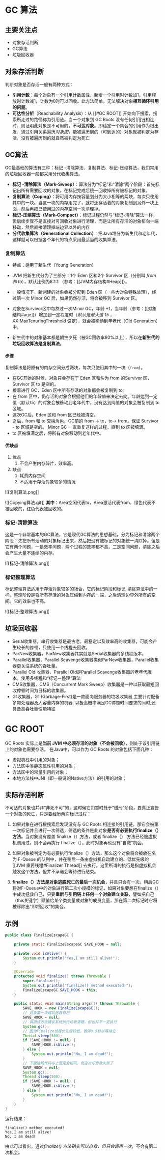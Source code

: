 # GC 算法
## 主要关注点

-   对象存活判断
-   GC算法
-   垃圾回收器

## 对象存活判断

判断对象是否存活一般有两种方式：

-   **引用计数**：每个对象有一个引用计数属性，新增一个引用时计数加1，引用释放时计数减1，计数为0时可以回收。此方法简单，无法解决对象**相互循环引用的问题**。
-   **可达性分析**（Reachability Analysis）：从 [[#GC ROOT]] 开始向下搜索，搜索所走过的路径称为引用链。当一个对象到 GC Roots 没有任何引用链相连时，则证明此对象是不可用的，**不可达对象**。即给定一个集合的引用作为根出发，通过引用关系遍历*对象图*，能被遍历到的（可到达的）对象就被判定为存活，没有被遍历到的就自然被判定为死亡

## GC算法

GC最基础的算法有三种：标记 -清除算法、复制算法、标记-压缩算法，我们常用的垃圾回收器一般都采用分代收集算法。

-   **标记 -清除算法（Mark-Sweep）**：算法分为“标记”和“清除”两个阶段：首先标记出所有需要回收的对象，在标记完成后统一回收掉所有被标记的对象。
-   **复制算法（Coping）**：将可用内存按容量划分为大小相等的两块，每次只使用其中的一块。当这一块的内存用完了，就将还存活着的对象复制到另外一块上面，然后再把已使用过的内存空间一次清理掉。
-   **标记-压缩算法（Mark-Compact）**：标记过程仍然与“标记-清除”算法一样，但后续步骤不是直接对可回收对象进行清理，而是让所有存活的对象都向一端移动，然后直接清理掉端边界以外的内存
-   **分代收集算法（Generational Collection）**：把Java堆分为新生代和老年代，这样就可以根据各个年代的特点采用最适当的收集算法。

### 复制算法
- 特点：适用于新生代（Young Generation）

- JVM 把新生代分为了三部分：1个 Eden 区和2个 Survivor 区（分别叫 *from 和 to*），默认比例为8:1:1 （参考：[[JVM内存结构#Heap]]）。

- 一般情况下，新创建的对象会被分配到 Eden 区（一些大对象特殊处理），经过第一次 Minor GC 后，如果仍然存活，将会被移到 Survivor 区。
- 对象在Survivor区中每熬过一次Minor GC，年龄 +1，当年龄（参考：[[对象结构#age]]）增加到一定程度时（*默认是最大值 15* ，-XX:MaxTenuringThreshold 设定），就会被移动到年老代（Old Generation）中。
- 新生代中的对象基本都是朝生夕死（被GC回收率90%以上），所以在**新生代的垃圾回收算法是复制算法**。

#### 步骤
复制算法是将原有的内存空间分成两块，每次只使用其中的一块（`from`）。
- 在GC开始的时候，对象只会存在于 Eden 区和名为 from 的Survivor 区，Survivor 区 to 是空的。
- 接着进行 GC，Eden 区中所有存活的对象都会被复制到 to;
- 在 from 区中，仍存活的对象会根据他们的年龄值来决定去向。年龄达到一定值（默认15）的对象会被移动到老年代中，没有达到阈值的对象会被复制到 to 区域。
- 这次GC后，Eden 区和 from 区已经被清空。
- 之后，from 和 to 交换角色，GC前的 from -> to，to-> from。保证 Survivor - to 区域是空的。 Minor GC 一直重复这样的过程，直到 to 区被填满。
- to 区被填满之后，将所有对象移动到老年代中。

#### 优缺点
1. 优点
	1. 不会产生内存碎片，效率高。
2. 缺点
	1. 耗费内存空间
	2. 不适用于存活对象较多的情况

![[复制算法.png]]

![[Copying算法.gif]]
**其中**：Area空闲代表to，Area激活代表from，绿色代表不被回收的，红色代表被回收的。

### 标记-清除算法
这是一个非常基本的GC算法，它是现代GC算法的思想基础，分为标记和清除两个阶段：先把所有活动的对象标记出来，然后把没有被标记的对象统一清除掉。但是它有两个问题，一是效率问题，两个过程的效率都不高。二是空间问题，清除之后会产生大量不连续的内存。

![[标记-清除算法.png]]

### 标记整理算法

标记整理算法适用于存活对象较多的场合，它的标记阶段和标记-清除算法中的一样。整理阶段是将所有存活的对象压缩到内存的一端，之后清理边界外所有的空间。它的效率也不高。

![[标记-整理算法.png]]

## 垃圾回收器

-   Serial收集器，串行收集器是最古老，最稳定以及效率高的收集器，可能会产生较长的停顿，只使用一个线程去回收。
-   ParNew收集器，ParNew收集器其实就是Serial收集器的多线程版本。
-   Parallel收集器，Parallel Scavenge收集器类似ParNew收集器，Parallel收集器更关注系统的吞吐量。
-   Parallel Old 收集器，Parallel Old是Parallel Scavenge收集器的老年代版本，使用多线程和“标记－整理”算法
-   CMS收集器，CMS（Concurrent Mark Sweep）收集器是一种以获取最短回收停顿时间为目标的收集器。
-   G1收集器，G1 (Garbage-First)是一款面向服务器的垃圾收集器,主要针对配备多颗处理器及大容量内存的机器. 以极高概率满足GC停顿时间要求的同时,还具备高吞吐量性能特征


# GC ROOT

GC Roots 实际上是**当前 JVM 中必须存活的对象（不会被回收）**，则处于该引用链上的对象也需要存活。
在Java中，可以作为 GC Roots 的对象包括下面几种： 

-   虚拟机栈中引用的对象； 
-   方法区中类静态属性引用的对象； 
-   方法区中的常量引用的对象； 
-   本地方法栈中JNI（即一般说的Native方法）的引用的对象；


## 实际存活判断
不可达的对象也并非“非死不可”的，这时候它们暂时处于“缓刑”阶段，要真正宣告一个对象的死亡，只是要经历两次标记过程：

1. 如果对象在进行根搜索后发现没有与 GC Roots 相连接的引用链，那它会被第一次标记并且进行一次筛选，筛选的条件是此对象**是否有必要执行finalize（）方法**。当对象没有覆盖 finalize（）方法，或者 finalize（） 方法已经被虚拟机调用过，则不会再执行 finalize（）。此时对象再也没有“自救”机会。

2. 如果对象被判定为有必要执行finalize（）方法，那么这个对象将会被放在名为 F-Queue 的队列中，并在稍后一条由虚拟机自动建立的、低优先级的 [[JVM 重要线程#Finalizer Thread]] 去执行。这里所谓的执行是指虚拟机会触发这个方法，但并不承诺会等待进行结束。 
3. **finalize（）方法是对象逃脱死亡的最后一次机会**，并且只会有一次。稍后GC将对F-Queue中的对象进行第二次小规模的标记，如果对象要想在finalize（）中成功拯救自己，只要**重新与引用链上任何一个对象建立关联**，譬如把自己（this关键字）赋值给某个类变量或对象的成员变量，那在第二次标记时它将被移除出“即将回收”的集合。

## 示例
```java
public class FinalizeEscapeGC {
 
    private static FinalizeEscapeGC SAVE_HOOK = null;
 
    private void isAlive() {
        System.out.println("Yes,I am still alive!");
    }
 
    @Override
    protected void finalize() throws Throwable {
        super.finalize();
        System.out.println("finalize() method executed!");
        FinalizeEscapeGC.SAVE_HOOK = this;
    }
 
    public static void main(String args[]) throws Throwable {
        SAVE_HOOK = new FinalizeEscapeGC();
        // 对象第一次成功拯救自己
        SAVE_HOOK = null;
        // 调用该方法建议系统执行垃圾清理，但也并不一定执行
        System.gc();
        // 因为Finalize线程优先级较低，暂停0.5秒以等待它
        Thread.sleep(500);
        if (SAVE_HOOK != null) {
            SAVE_HOOK.isAlive();
        } else {
            System.out.println("No, I am dead!");
        }
        // 下面这段代码与上面完全相同，但这次却自救失败了
        SAVE_HOOK = null;
        System.gc();
        Thread.sleep(500);
        if (SAVE_HOOK != null) {
            SAVE_HOOK.isAlive();
        } else {
            System.out.println("No, I am dead!");
        }
    }
}
```

运行结果：   
```plaintext
finalize() method executed!   
Yes,I am still alive!   
No, I am dead! 
```

由此可以看出，通过*finalize() 方法确实可以自救，但只会调用一次*，不会有第二次机会。
